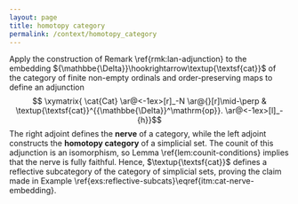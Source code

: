 ```yaml
---
layout: page
title: homotopy category
permalink: /context/homotopy_category
---
```

Apply the construction of Remark \ref{rmk:lan-adjunction} to the embedding ${\mathbbe{\Delta}}\hookrightarrow\textup{\textsf{cat}}$ of the category of finite non-empty ordinals and order-preserving maps to define an adjunction
$$ \xymatrix{ \cat{Cat} \ar@<-1ex>[r]_-N \ar@{}[r]\mid-\perp & \textup{\textsf{cat}}^{{\mathbbe{\Delta}}^\mathrm{op}}. \ar@<-1ex>[l]_-{h}}$$
The right adjoint defines the **nerve** of a category, while the left adjoint constructs the **homotopy category** of a simplicial set. The counit of this adjunction is an isomorphism, so Lemma \ref{lem:counit-conditions} implies that the nerve is fully faithful. Hence, $\textup{\textsf{cat}}$ defines a reflective subcategory of the category of simplicial sets, proving the claim made in Example \ref{exs:reflective-subcats}\eqref{itm:cat-nerve-embedding}.
